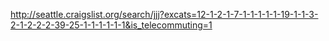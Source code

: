 http://seattle.craigslist.org/search/jjj?excats=12-1-2-1-7-1-1-1-1-1-19-1-1-3-2-1-2-2-2-39-25-1-1-1-1-1-1&is_telecommuting=1
